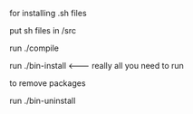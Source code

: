 for installing .sh files

put sh files in /src

run ./compile

run ./bin-install <--- really all you need to run

to remove packages

run ./bin-uninstall 

